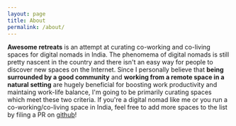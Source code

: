 ```yaml
---
layout: page
title: About
permalink: /about/
---
```


__Awesome retreats__ is an attempt at curating co-working and co-living spaces for digital nomads in India. The phenomema of digital nomads is still pretty nascent in the country and there isn't an easy way for people to discover new spaces on the Internet. Since I personally believe that __being surrounded by a good community__ and __working from a remote space in a natural setting__ are hugely beneficial for boosting work productivity and maintaing work-life balance, I'm going to be primarily curating spaces which meet these two criteria. If you're a digital nomad like me or you run a co-working/co-living space in India, feel free to add more spaces to the list by filing a PR on [github](https://github.com/mb-14/awesome-retreats)!